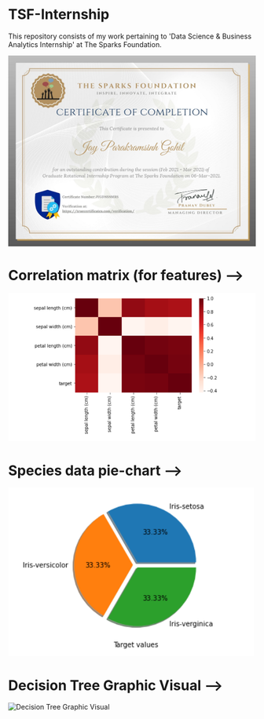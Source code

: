 # TSF-Internship
This repository consists of my work pertaining to 'Data Science &amp; Business Analytics Internship' at The Sparks Foundation.

![Completion Certificate](https://raw.githubusercontent.com/gohil-jay/TSF-Internship/main/DataScience-TSF-Internship-Certificate.png)

# Correlation matrix (for features) -->
![Correlation Matrix](https://raw.githubusercontent.com/gohil-jay/TSF-Internship/main/Task-6/img/corr_matrix.png)

# Species data pie-chart -->
![Pie Chart](https://raw.githubusercontent.com/gohil-jay/TSF-Internship/main/Task-6/img/pie_chart.png)

# Decision Tree Graphic Visual -->
![Decision Tree Graphic Visual](https://raw.githubusercontent.com/gohil-jay/TSP-Internship/main/Task-6/img/visual_tree.png)

